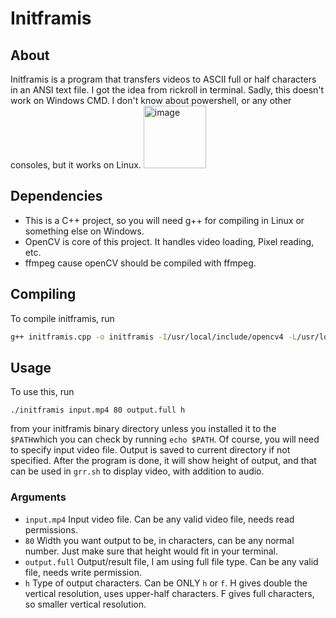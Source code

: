 # Initframis
## About
Initframis is a program that transfers videos to ASCII full or half characters in an ANSI text file.
I got the idea from rickroll in terminal.
Sadly, this doesn't work on Windows CMD. I don't know about powershell, or any other consoles, but it works on Linux.
<img width="100" alt="image" src="https://github.com/user-attachments/assets/6260894b-5f74-4fea-a48d-abd5eb2271a9" />
## Dependencies
- This is a C++ project, so you will need g++ for compiling in Linux or something else on Windows.
- OpenCV is core of this project. It handles video loading, Pixel reading, etc.
- ffmpeg cause openCV should be compiled with ffmpeg.
## Compiling
To compile initframis, run 

```bash
g++ initframis.cpp -o initframis -I/usr/local/include/opencv4 -L/usr/local/lib -lopencv_core -lopencv_imgproc -lopencv_highgui -lopencv_videoio -lopencv_imgcodecs -lva -lva-drm -lva-x11
```


## Usage
To use this, run 


```./initframis input.mp4 80 output.full h```



from your initframis binary directory unless you installed it to the `$PATH`which you can check by running `echo $PATH`.
Of course, you will need to specify input video file. Output is saved to current directory if not specified.
After the program is done, it will show height of output, and that can be used in `grr.sh` to display video, with addition to audio.
### Arguments
- `input.mp4` Input video file. Can be any valid video file, needs read permissions.
- `80` Width you want output to be, in characters, can be any normal number. Just make sure that height would fit in your terminal.
- `output.full` Output/result file, I am using full file type. Can be any valid file, needs write permission.
- `h` Type of output characters. Can be ONLY `h` or `f`. H gives double the vertical resolution, uses upper-half characters. F gives full characters, so smaller vertical resolution.
